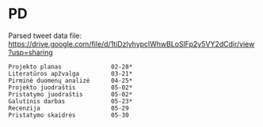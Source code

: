 # PD

Parsed tweet data file: https://drive.google.com/file/d/1tiDzlyhypclWhwBLoSlFp2y5VY2dCdir/view?usp=sharing
```
Projekto planas              02-28* 
Literatūros apžvalga         03-21*
Pirminė duomenų analizė      04-25*
Projekto juodraštis          05-02*
Pristatymo juodraštis        05-02*
Galutinis darbas             05-23*
Recenzija                    05-29
Pristatymo skaidrės          05-30
```
